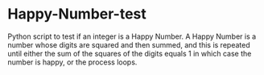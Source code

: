 # Happy-Number-test
Python script to test if an integer is a Happy Number. A Happy Number is a number whose digits are squared and then summed, and this is repeated until either the sum of the squares of the digits equals 1 in which case the number is happy, or the process loops.
